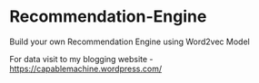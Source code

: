 # Recommendation-Engine
Build your own Recommendation Engine using Word2vec Model

For data visit to my blogging website - https://capablemachine.wordpress.com/
